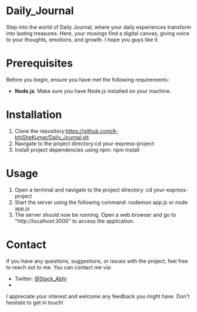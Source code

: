 # Daily_Journal
Step into the world of Daily Journal, where your daily experiences transform into lasting treasures. Here, your musings find a digital canvas, giving voice to your thoughts, emotions, and growth. I hope you guys like it.

# Prerequisites
Before you begin, ensure you have met the following requirements:
- **Node.js**: Make sure you have Node.js installed on your machine.

# Installation
1. Clone the repository:https://github.com/A-bhiSheKumar/Daily_Journal.git
2. Navigate to the project directory:cd your-express-project
3. Install project dependencies using npm: npm install

# Usage
1. Open a terminal and navigate to the project directory: cd your-express-project
2. Start the server using the following command: nodemon app.js or node app.js
3. The server should now be running. Open a web browser and go to "http://localhost:3000" to access the application.

# Contact

If you have any questions, suggestions, or issues with the project, feel free to reach out to me. You can contact me via:

- Twitter: [@Stack_Abhi](https://twitter.com/Stack_Abhi)
- 
I appreciate your interest and welcome any feedback you might have. Don't hesitate to get in touch!
